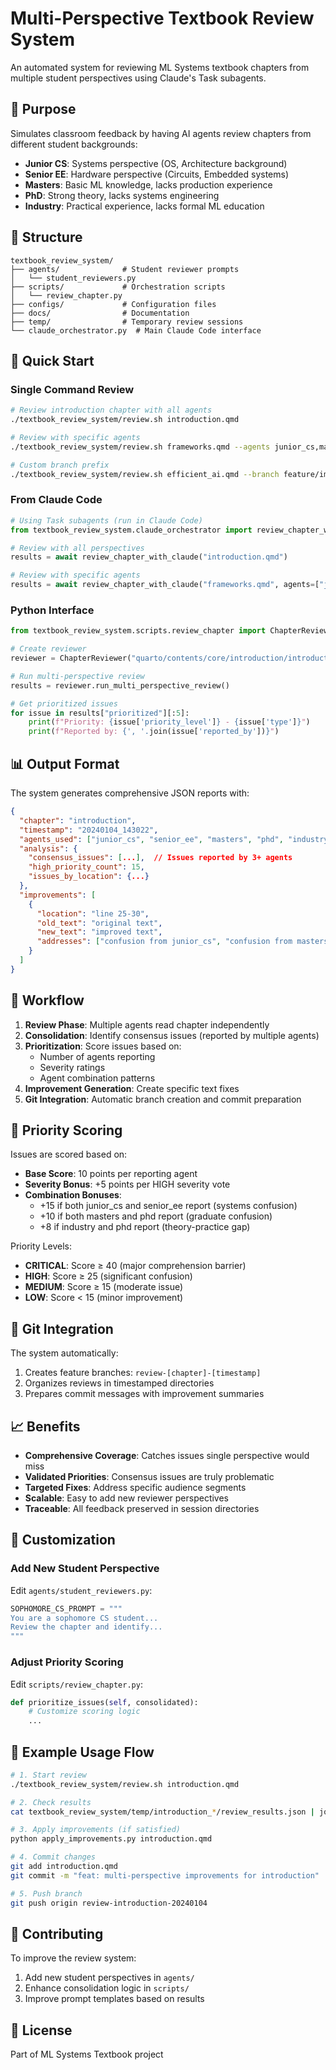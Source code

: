 # Multi-Perspective Textbook Review System

An automated system for reviewing ML Systems textbook chapters from multiple student perspectives using Claude's Task subagents.

## 🎯 Purpose

Simulates classroom feedback by having AI agents review chapters from different student backgrounds:
- **Junior CS**: Systems perspective (OS, Architecture background)
- **Senior EE**: Hardware perspective (Circuits, Embedded systems)
- **Masters**: Basic ML knowledge, lacks production experience
- **PhD**: Strong theory, lacks systems engineering
- **Industry**: Practical experience, lacks formal ML education

## 📁 Structure

```
textbook_review_system/
├── agents/              # Student reviewer prompts
│   └── student_reviewers.py
├── scripts/             # Orchestration scripts
│   └── review_chapter.py
├── configs/             # Configuration files
├── docs/                # Documentation
├── temp/                # Temporary review sessions
└── claude_orchestrator.py  # Main Claude Code interface
```

## 🚀 Quick Start

### Single Command Review

```bash
# Review introduction chapter with all agents
./textbook_review_system/review.sh introduction.qmd

# Review with specific agents
./textbook_review_system/review.sh frameworks.qmd --agents junior_cs,masters,phd

# Custom branch prefix
./textbook_review_system/review.sh efficient_ai.qmd --branch feature/improve
```

### From Claude Code

```python
# Using Task subagents (run in Claude Code)
from textbook_review_system.claude_orchestrator import review_chapter_with_claude

# Review with all perspectives
results = await review_chapter_with_claude("introduction.qmd")

# Review with specific agents
results = await review_chapter_with_claude("frameworks.qmd", agents=["junior_cs", "phd"])
```

### Python Interface

```python
from textbook_review_system.scripts.review_chapter import ChapterReviewer

# Create reviewer
reviewer = ChapterReviewer("quarto/contents/core/introduction/introduction.qmd")

# Run multi-perspective review
results = reviewer.run_multi_perspective_review()

# Get prioritized issues
for issue in results["prioritized"][:5]:
    print(f"Priority: {issue['priority_level']} - {issue['type']}")
    print(f"Reported by: {', '.join(issue['reported_by'])}")
```

## 📊 Output Format

The system generates comprehensive JSON reports with:

```json
{
  "chapter": "introduction",
  "timestamp": "20240104_143022",
  "agents_used": ["junior_cs", "senior_ee", "masters", "phd", "industry"],
  "analysis": {
    "consensus_issues": [...],  // Issues reported by 3+ agents
    "high_priority_count": 15,
    "issues_by_location": {...}
  },
  "improvements": [
    {
      "location": "line 25-30",
      "old_text": "original text",
      "new_text": "improved text",
      "addresses": ["confusion from junior_cs", "confusion from masters"]
    }
  ]
}
```

## 🔄 Workflow

1. **Review Phase**: Multiple agents read chapter independently
2. **Consolidation**: Identify consensus issues (reported by multiple agents)
3. **Prioritization**: Score issues based on:
   - Number of agents reporting
   - Severity ratings
   - Agent combination patterns
4. **Improvement Generation**: Create specific text fixes
5. **Git Integration**: Automatic branch creation and commit preparation

## 🎯 Priority Scoring

Issues are scored based on:
- **Base Score**: 10 points per reporting agent
- **Severity Bonus**: +5 points per HIGH severity vote
- **Combination Bonuses**:
  - +15 if both junior_cs and senior_ee report (systems confusion)
  - +10 if both masters and phd report (graduate confusion)
  - +8 if industry and phd report (theory-practice gap)

Priority Levels:
- **CRITICAL**: Score ≥ 40 (major comprehension barrier)
- **HIGH**: Score ≥ 25 (significant confusion)
- **MEDIUM**: Score ≥ 15 (moderate issue)
- **LOW**: Score < 15 (minor improvement)

## 🚦 Git Integration

The system automatically:
1. Creates feature branches: `review-[chapter]-[timestamp]`
2. Organizes reviews in timestamped directories
3. Prepares commit messages with improvement summaries

## 📈 Benefits

- **Comprehensive Coverage**: Catches issues single perspective would miss
- **Validated Priorities**: Consensus issues are truly problematic
- **Targeted Fixes**: Address specific audience segments
- **Scalable**: Easy to add new reviewer perspectives
- **Traceable**: All feedback preserved in session directories

## 🔧 Customization

### Add New Student Perspective

Edit `agents/student_reviewers.py`:

```python
SOPHOMORE_CS_PROMPT = """
You are a sophomore CS student...
Review the chapter and identify...
"""
```

### Adjust Priority Scoring

Edit `scripts/review_chapter.py`:

```python
def prioritize_issues(self, consolidated):
    # Customize scoring logic
    ...
```

## 📝 Example Usage Flow

```bash
# 1. Start review
./textbook_review_system/review.sh introduction.qmd

# 2. Check results
cat textbook_review_system/temp/introduction_*/review_results.json | jq '.summary'

# 3. Apply improvements (if satisfied)
python apply_improvements.py introduction.qmd

# 4. Commit changes
git add introduction.qmd
git commit -m "feat: multi-perspective improvements for introduction"

# 5. Push branch
git push origin review-introduction-20240104
```

## 🤝 Contributing

To improve the review system:
1. Add new student perspectives in `agents/`
2. Enhance consolidation logic in `scripts/`
3. Improve prompt templates based on results

## 📄 License

Part of ML Systems Textbook project